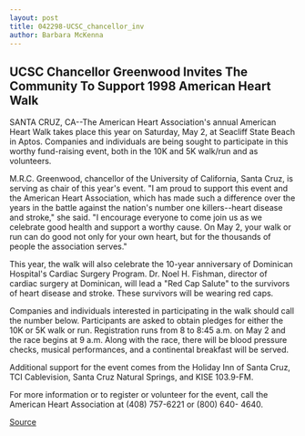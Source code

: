 ```yaml
---
layout: post
title: 042298-UCSC_chancellor_inv
author: Barbara McKenna
---
```


## UCSC Chancellor Greenwood Invites The Community To Support 1998 American Heart Walk

SANTA CRUZ, CA--The American Heart Association's annual American Heart Walk takes place this year on Saturday, May 2, at Seacliff State Beach in Aptos. Companies and individuals are being sought to participate in this worthy fund-raising event, both in the 10K and 5K walk/run and as volunteers.

M.R.C. Greenwood, chancellor of the University of California, Santa Cruz, is serving as chair of this year's event. "I am proud to support this event and the American Heart Association, which has made such a difference over the years in the battle against the nation's number one killers--heart disease and stroke," she said. "I encourage everyone to come join us as we celebrate good health and support a worthy cause. On May 2, your walk or run can do good not only for your own heart, but for the thousands of people the association serves."

This year, the walk will also celebrate the 10-year anniversary of Dominican Hospital's Cardiac Surgery Program. Dr. Noel H. Fishman, director of cardiac surgery at Dominican, will lead a "Red Cap Salute" to the survivors of heart disease and stroke. These survivors will be wearing red caps.

Companies and individuals interested in participating in the walk should call the number below. Participants are asked to obtain pledges for either the 10K or 5K walk or run. Registration runs from 8 to 8:45 a.m. on May 2 and the race begins at 9 a.m. Along with the race, there will be blood pressure checks, musical performances, and a continental breakfast will be served.

Additional support for the event comes from the Holiday Inn of Santa Cruz, TCI Cablevision, Santa Cruz Natural Springs, and KISE 103.9-FM.

For more information or to register or volunteer for the event, call the American Heart Association at (408) 757-6221 or (800) 640- 4640.

[Source](http://www1.ucsc.edu/news_events/press_releases/archive/97-98/04-98/042298-UCSC_chancellor_inv.html "Permalink to 042298-UCSC_chancellor_inv")